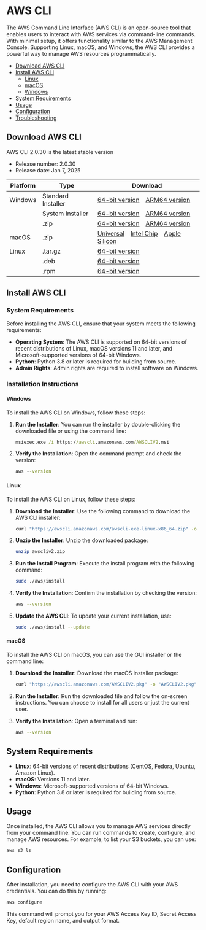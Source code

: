 # AWS CLI


The AWS Command Line Interface (AWS CLI) is an open-source tool that enables users to interact with AWS services via command-line commands. With minimal setup, it offers functionality similar to the AWS Management Console. Supporting Linux, macOS, and Windows, the AWS CLI provides a powerful way to manage AWS resources programmatically.

- [Download AWS CLI](#download-aws-cli)
- [Install AWS CLI](#install-aws-cli)
    - [Linux](#linux)
    - [macOS](#macos)
    - [Windows](#windows)
- [System Requirements](#system-requirements)
- [Usage](#usage)
- [Configuration](#configuration)
- [Troubleshooting](#troubleshooting)

## Download AWS CLI
AWS CLI 2.0.30 is the latest stable version

*   Release number: 2.0.30
*   Release date: Jan 7, 2025

| Platform | Type             | Download                                                                                                                                                                                                                             |
| -------- | ---------------- | -------------------------------------------------------------------------------------------------------------------------------------------------------------------------------------------------------------------------------------- |
| Windows  | Standard Installer   | [64-bit version](*) [ARM64 version](*)                                                                                          |
|          | System Installer | [64-bit version](*) [ARM64 version](*)                                                                                        |
|          | .zip             | [64-bit version](*) [ARM64 version](*)                                                                                          |
| macOS    | .zip             | [Universal](*) [Intel Chip](*) [Apple Silicon](*) |
| Linux    | .tar.gz          | [64-bit version](*)                                                                                                                                                                 |
|          | .deb             | [64-bit version](*)                                                                                                                                                               |
|          | .rpm             | [64-bit version](*)              




## Install AWS CLI

### System Requirements

Before installing the AWS CLI, ensure that your system meets the following requirements:

- **Operating System**: The AWS CLI is supported on 64-bit versions of recent distributions of Linux, macOS versions 11 and later, and Microsoft-supported versions of 64-bit Windows.
- **Python**: Python 3.8 or later is required for building from source.
- **Admin Rights**: Admin rights are required to install software on Windows.

### Installation Instructions

#### Windows

To install the AWS CLI on Windows, follow these steps:

1. **Run the Installer**:
   You can run the installer by double-clicking the downloaded file or using the command line:
   ```cmd
   msiexec.exe /i https://awscli.amazonaws.com/AWSCLIV2.msi
   ```

2. **Verify the Installation**:
   Open the command prompt and check the version:
   ```cmd
   aws --version
   ```

#### Linux

To install the AWS CLI on Linux, follow these steps:

1. **Download the Installer**:
   Use the following command to download the AWS CLI installer:
   ```bash
   curl "https://awscli.amazonaws.com/awscli-exe-linux-x86_64.zip" -o "awscliv2.zip"
   ```

2. **Unzip the Installer**:
   Unzip the downloaded package:
   ```bash
   unzip awscliv2.zip
   ```

3. **Run the Install Program**:
   Execute the install program with the following command:
   ```bash
   sudo ./aws/install
   ```

4. **Verify the Installation**:
   Confirm the installation by checking the version:
   ```bash
   aws --version
   ```

5. **Update the AWS CLI**:
   To update your current installation, use:
   ```bash
   sudo ./aws/install --update
   ```

#### macOS

To install the AWS CLI on macOS, you can use the GUI installer or the command line:

1. **Download the Installer**:
   Download the macOS installer package:
   ```bash
   curl "https://awscli.amazonaws.com/AWSCLIV2.pkg" -o "AWSCLIV2.pkg"
   ```

2. **Run the Installer**:
   Run the downloaded file and follow the on-screen instructions. You can choose to install for all users or just the current user.

3. **Verify the Installation**:
   Open a terminal and run:
   ```bash
   aws --version
   ```
## System Requirements

- **Linux**: 64-bit versions of recent distributions (CentOS, Fedora, Ubuntu, Amazon Linux).
- **macOS**: Versions 11 and later.
- **Windows**: Microsoft-supported versions of 64-bit Windows.
- **Python**: Python 3.8 or later is required for building from source.

## Usage

Once installed, the AWS CLI allows you to manage AWS services directly from your command line. You can run commands to create, configure, and manage AWS resources. For example, to list your S3 buckets, you can use:
```bash
aws s3 ls
```

## Configuration

After installation, you need to configure the AWS CLI with your AWS credentials. You can do this by running:
```bash
aws configure
```
This command will prompt you for your AWS Access Key ID, Secret Access Key, default region name, and output format.
